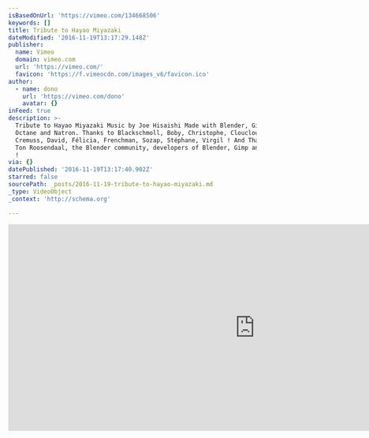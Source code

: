 ```yaml
---
isBasedOnUrl: 'https://vimeo.com/134668506'
keywords: []
title: Tribute to Hayao Miyazaki
dateModified: '2016-11-19T13:17:29.148Z'
publisher:
  name: Vimeo
  domain: vimeo.com
  url: 'https://vimeo.com/'
  favicon: 'https://f.vimeocdn.com/images_v6/favicon.ico'
author:
  - name: dono
    url: 'https://vimeo.com/dono'
    avatar: {}
inFeed: true
description: >-
  Tribute to Hayao Miyazaki Music by Joe Hisaishi Made with Blender, Gimp,
  Octane and Natron. Thanks to Blackschmoll, Boby, Christophe, Clouclou,
  Cremuss, David, Félicia, Frenchman, Sozap, Stéphane, Virgil ! And Thanks to
  Ton Roosendaal, the Blender community, developers of Blender, Gimp and Natron
  !
via: {}
datePublished: '2016-11-19T13:17:40.902Z'
starred: false
sourcePath: _posts/2016-11-19-tribute-to-hayao-miyazaki.md
_type: VideoObject
_context: 'http://schema.org'

---
```

<iframe src="https://cdn.embedly.com/widgets/media.html?src=https%3A%2F%2Fplayer.vimeo.com%2Fvideo%2F134668506&amp;url=https%3A%2F%2Fvimeo.com%2F134668506&amp;image=https%3A%2F%2Fi.vimeocdn.com%2Fvideo%2F528269250_1280.jpg&amp;key=b7d04c9b404c499eba89ee7072e1c4f7&amp;type=text%2Fhtml&amp;schema=vimeo" width="1000" height="419" scrolling="no" frameborder="0" allowfullscreen="" style=""></iframe>